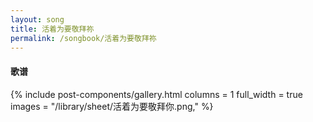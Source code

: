 ```yaml
---
layout: song
title: 活着为要敬拜祢
permalink: /songbook/活着为要敬拜祢
---
```


#### 歌谱

{% include post-components/gallery.html
    columns = 1
    full_width = true
    images = "/library/sheet/活着为要敬拜你.png,"
%}
